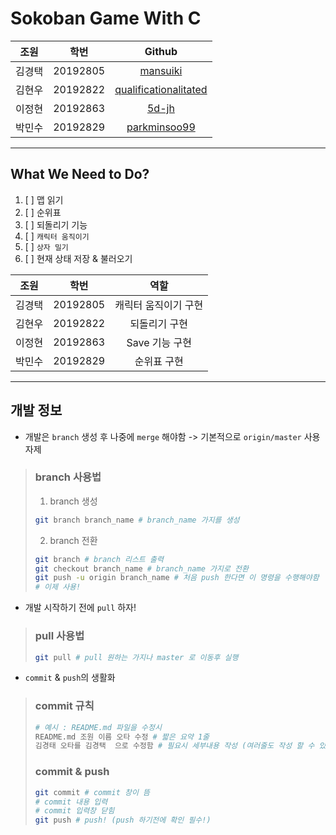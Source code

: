 # Sokoban Game With C

|  조원   |    학번    |                              Github                               |
| :---: | :------: | :---------------------------------------------------------------: |
|  김경택  | 20192805 |              [mansuiki](https://github.com/mansuiki)              |
|  김현우  | 20192822 | [qualificationalitated](https://github.com/qualificationalitated) |  |
|  이정현  | 20192863 |                 [5d-jh](https://github.com/5d-jh)                 |  |
|  박민수  | 20192829 |          [parkminsoo99](https://github.com/parkminsoo99)          |  |

------------
## What We Need to Do?
1. [ ] 맵 읽기
2. [ ] 순위표
3. [ ] 되돌리기 기능
4. [ ] `캐릭터 움직이기`
5. [ ] `상자 밀기`
6. [ ] 현재 상태 저장 & 불러오기


|  조원   |    학번    |     역할      |
| :---: | :------: | :---------: |
|  김경택  | 20192805 | 캐릭터 움직이기 구현 |
|  김현우  | 20192822 |   되돌리기 구현   |
|  이정현  | 20192863 | Save 기능 구현  |
|  박민수  | 20192829 |   순위표 구현    |


------------
## 개발 정보
* 개발은 `branch` 생성 후 나중에 `merge` 해야함 -> 기본적으로 `origin/master` 사용 자제

> ### branch 사용법
> 1. branch 생성
> ```zsh
> git branch branch_name # branch_name 가지를 생성
> ```
> 2. branch 전환
> ```zsh
> git branch # branch 리스트 출력
> git checkout branch_name # branch_name 가지로 전환
> git push -u origin branch_name # 처음 push 한다면 이 명령을 수행해야함
> # 이제 사용!
> ```

* 개발 시작하기 전에 `pull` 하자!
> ### pull 사용법
> ```zsh
> git pull # pull 원하는 가지나 master 로 이동후 실행
> ```

* `commit` & `push`의 생활화
> ### commit 규칙
> ```zsh
> # 예시 : README.md 파일을 수정시
> README.md 조원 이름 오타 수정 # 짧은 요약 1줄
> 김경태 오타를 김경택  으로 수정함 # 필요시 세부내용 작성 (여러줄도 작성 할 수 있음)
> ```
> ### commit & push
> ```zsh
> git commit # commit 창이 뜸
> # commit 내용 입력
> # commit 입력창 닫힘
> git push # push! (push 하기전에 확인 필수!)
> ```
